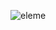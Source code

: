 
![eleme](https://user-images.githubusercontent.com/55181183/126423720-170bc074-788b-48be-95f0-ab4a144ba71d.png)
